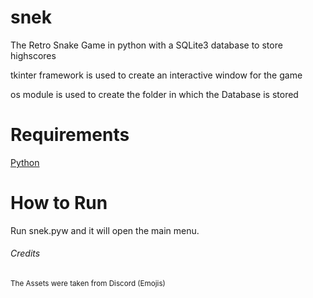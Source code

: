 # snek
The Retro Snake Game in python with a SQLite3 database to store highscores

tkinter framework is used to create an interactive window for the game

os module is used to create the folder in which the Database is stored

# Requirements
[Python](https://www.python.org/downloads/)

# How to Run
Run snek.pyw and it will open the main menu.

###### Credits
<sub>
  The Assets were taken from Discord (Emojis)
</sub>
